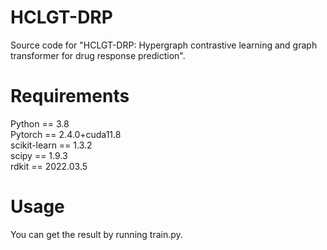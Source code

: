# HCLGT-DRP
Source code for "HCLGT-DRP: Hypergraph contrastive learning and graph transformer for drug response prediction".
# Requirements
Python == 3.8  
Pytorch == 2.4.0+cuda11.8  
scikit-learn == 1.3.2  
scipy == 1.9.3  
rdkit == 2022.03.5  

# Usage
You can get the result by running train.py.  

